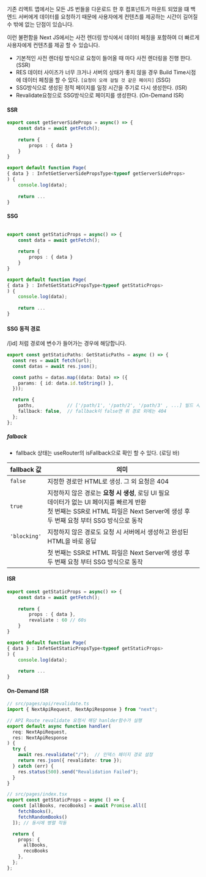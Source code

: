 기존 리액트 앱에서는 모든 JS 번들을 다운로드 한 후 컴포넌트가 마운트 되었을 떄 백엔드 서버에게 데이터를 요청하기 때문에 사용자에게 컨텐츠를 제공하는 시간이 길어질 수 밖에 없는 단점이 있습니다.

이런 불편함을 Next JS에서는 사전 렌더링 방식에서 데이터 페칭을 포함하여 더 빠르게 사용자에게 컨텐츠를 제공 할 수 있습니다.

- 기본적인 사전 렌더링 방식으로 요청이 들어올 때 마다 사전 렌더링을 진행 한다. (SSR)
- RES 데이터 사이즈가 너무 크거나 서버의 상태가 좋지 않을 경우 Build Time시점에 데이터 페칭을 할 수 있다. `[요청이 오래 걸릴 것 같은 페이지]` (SSG)
- SSG방식으로 생성된 정적 페이지를 일정 시간을 주기로 다시 생성한다. (ISR)
- Revalidate요청으로 SSG방식으로 페이지를 생성한다. (On-Demand ISR)

#### SSR
``` typescript
export const getServerSideProps = async() => {
	const data = await getFetch();
	
	return {
		props : { data }
	}
}

export default function Page(
{ data } : InfetGetServerSidePropsType<typeof getServerSideProps>
) {
	console.log(data);
	
	return ...
}
```

#### SSG
```typescript

export const getStaticProps = async() => {
	const data = await getFetch();
	
	return {
		props : { data }
	}
}

export default function Page(
{ data } : InfetGetStaticPropsType<typeof getStaticProps>
) {
	console.log(data);
	
	return ...
}

```

#### SSG 동적 경로
/[id] 처럼 경로에 변수가 들어가는 경우에 해당합니다.

``` typescript 
export const getStaticPaths: GetStaticPaths = async () => {
  const res = await fetch(url);
  const datas = await res.json();

  const paths = datas.map((data: Data) => ({
    params: { id: data.id.toString() },
  }));

  return {
    paths,            // ['/path/1', '/path/2', '/path/3' , ...] 빌드 시 생성
    fallback: false,  // fallback이 false면 위 경로 외에는 404
  };
};
```
##### falback
 - fallback 상태는 useRouter의 isFallback으로 확인 할 수 있다. (로딩 바)

| fallback 값   | 의미                                                                                                                            |
| ------------ | ----------------------------------------------------------------------------------------------------------------------------- |
| `false`      | 지정한 경로만 HTML로 생성. 그 외 요청은 404                                                                                                 |
| `true`       | 지정하지 않은 경로는 **요청 시 생성**, 로딩 UI 필요 <br>데이터가 없는 UI 페이지를 빠르게 반환 <br>첫 번째는 SSR로 HTML 파일은 Next Server에 생성 후 두 번째 요청 부터 SSG 방식으로 동작 |
| `'blocking'` | 지정하지 않은 경로도 요청 시 서버에서 생성하고 완성된 HTML을 바로 응답                                                                                    |
|              | 첫 번째는 SSR로 HTML 파일은 Next Server에 생성 후 두 번째 요청 부터 SSG 방식으로 동작                                                                  |

#### ISR
``` typescript 
export const getStaticProps = async() => {
	const data = await getFetch();
	
	return {
		props : { data },
		revaliate : 60 // 60s
	}
}

export default function Page(
{ data } : InfetGetStaticPropsType<typeof getStaticProps>
) {
	console.log(data);
	
	return ...
}

```

#### On-Demand ISR
```typescript
// src/pages/api/revalidate.ts
import { NextApiRequest, NextApiResponse } from "next";

// API Route revalidate 요청시 해당 hanlder함수가 실행
export default async function handler(
  req: NextApiRequest,
  res: NextApiResponse
) {
  try {
    await res.revalidate("/");  // 인덱스 페이지 경로 설정
    return res.json({ revalidate: true });
  } catch (err) {
    res.status(500).send("Revalidation Failed");
  }
}

// src/pages/index.tsx
export const getStaticProps = async () => {
  const [allBooks, recoBooks] = await Promise.all([
    fetchBooks(),
    fetchRandomBooks()
  ]); // 동시에 병렬 작동

  return {
    props: {
      allBooks,
      recoBooks
    },
  };
};
```
